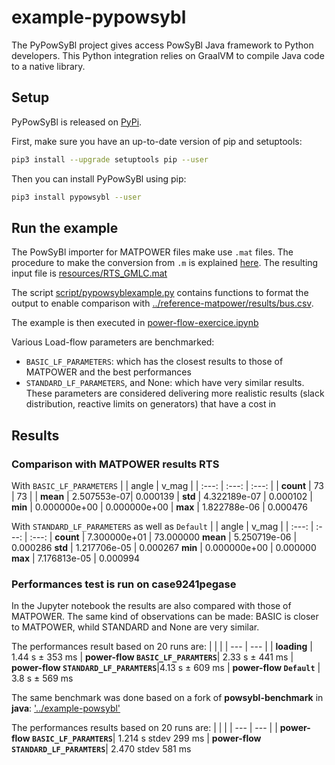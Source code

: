 # example-pypowsybl
The PyPowSyBl project gives access PowSyBl Java framework to Python developers. This Python integration relies on GraalVM to compile Java code to a native library.

## Setup
PyPowSyBl is released on [PyPi](https://pypi.org/project/pypowsybl/).

First, make sure you have an up-to-date version of pip and setuptools:
```bash
pip3 install --upgrade setuptools pip --user
```

Then you can install PyPowSyBl using pip:
```bash
pip3 install pypowsybl --user
```

## Run the example
The PowSyBl importer for MATPOWER files make use `.mat` files. The procedure to make the conversion from `.m` is explained [here](https://www.powsybl.org/pages/documentation/grid/formats/matpower.html).
The resulting input file is [resources/RTS_GMLC.mat](resources/RTS_GMLC.mat)

The script [script/pypowsyblexample.py](script/pypowsyblexample.py) contains functions to format the output to enable comparison with [../reference-matpower/results/bus.csv](../reference-matpower/results/bus.csv).

The example is then executed in [power-flow-exercice.ipynb](power-flow-exercice.ipynb)

Various Load-flow parameters are benchmarked:
- ```BASIC_LF_PARAMETERS```: which has the closest results to those of MATPOWER and the best performances
- ```STANDARD_LF_PARAMETERS```, and None: which have very similar results. These parameters are considered delivering more realistic results (slack distribution, reactive limits on generators) that have a cost in
## Results
### Comparison with MATPOWER results RTS
With ```BASIC_LF_PARAMETERS```
| | angle | v_mag |
| :---: | :---: | :---: |
| **count** | 73 | 73 |
| **mean** | 2.507553e-07| 0.000139
| **std** | 4.322189e-07 | 0.000102
| **min** | 0.000000e+00 | 0.000000e+00
| **max** | 1.822788e-06 | 0.000476

With ```STANDARD_LF_PARAMETERS``` as well as ```Default```
| | angle | v_mag |
| :---: | :---: | :---: |
**count** | 7.300000e+01 | 73.000000
**mean** | 5.250719e-06 | 0.000286
**std** | 1.217706e-05 | 0.000267
**min** | 0.000000e+00 | 0.000000
**max** | 7.176813e-05 | 0.000994

### Performances test is run on case9241pegase
In the Jupyter notebook the results are also compared with those of MATPOWER. The same kind of observations can be made: BASIC is closer to 
MATPOWER, whild STANDARD and None are very similar.

The performances result based on 20 runs are:
| | |
| --- | --- |
| **loading** | 1.44 s ± 353 ms
| **power-flow ```BASIC_LF_PARAMTERS```**| 2.33 s ± 441 ms
| **power-flow ```STANDARD_LF_PARAMTERS```**|4.13 s ± 609 ms
| **power-flow ```Default```** | 3.8 s ± 569 ms


The same benchmark was done based on a fork of **powsybl-benchmark** in **java**: ['../example-powsybl']('../example-powsybl/')

The performances results based on 20 runs are:
| | |
| --- | --- |
| **power-flow ```BASIC_LF_PARAMTERS```**| 1.214 s stdev 299 ms
| **power-flow ```STANDARD_LF_PARAMTERS```**| 2.470 stdev 581 ms
